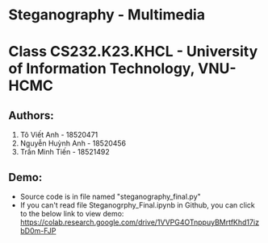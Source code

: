 # Steganography - Multimedia
# Class CS232.K23.KHCL - University of Information Technology, VNU-HCMC
## Authors:
1. Tô Viết Anh - 18520471
2. Nguyễn Huỳnh Anh - 18520456
3. Trần Minh Tiến - 18521492
## Demo:
- Source code is in file named "steganography_final.py"
- If you can't read file Steganogrphy_Final.ipynb in Github, you can click to the below link to view demo:
https://colab.research.google.com/drive/1VVPG4OTnppuyBMrtfKhd17izbD0m-FJP
